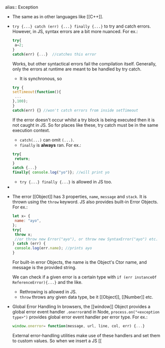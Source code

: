 alias:: Exception

- The same as in other languages like [[C++]].
- ``try {...} catch (err) {...} finally {...}`` to try and catch errors.
  However, in JS, syntax errors are a bit more nuanced. For ex.:
  ```js
  try{
   a=2;
  }
  catch(err) {...}  //catches this error
  ```
  Works, but other syntactical errors fail the compilation itself. Generally, only the errors at runtime are meant to be handled by try catch.
  
  * It is synchronous, so
  ```js
  try {
  setTimeout(function(){
   ...
  },100);
  }
  catch(err) {} //won't catch errors from inside setTimeout
  ```
  If the error doesn't occur whilst a try block is being executed then it is not caught in JS. So for places like these, try catch must be in the same execution context.
  * ``catch(...)`` can omit ``(...)``.
  * ``finally`` is **always** ran. 
  For ex.:
  ```js
  try{
   return;
  }
  catch {...}
  finally{ console.log("yo")}; //will print yo
  ```
  * ``try {...} finally {...}`` is allowed in JS too.
-
- The error [[Object]] has 3 properties, ``name``, ``message`` and ``stack``.
  It is thrown using the ``throw`` keyword. JS also provides built-in Error Objects.
  For ex.:
  ```js
  let x= {
   name: "ayo",
  };
  try{
   throw x; 
   //or throw new Error("ayo"), or throw new SyntaxError("ayo") etc.
  } catch (err) {
   console.log(err.name); //prints ayo
  }
  ```
  For built-in error Objects, the name is the Object's Ctor name, and message is the provided string.
  
  We can check if a given error is a certain type with 
  ``if (err instanceOf ReferenceError){...}`` and the like.
  
  * Rethrowing is allowed in JS.
  * ``throw`` throws any given data type, be it [[Object]], [[Number]] etc.
- Global Error Handling
  In browsers, the [[window]] Object provides a global error event handler ``.onerror``and in Node, ``process.on("<exception type>")`` provides global error event handler per error type.
  For ex.:
  ```js
  window.onerror= function(message, url, line, col, err) {...}
  ```
  
  External error-handling utilities make use of these handlers and set them to custom values. So when we insert a JS [[<script>]] URL from one of these services, they assign a custom value to these methods and then provide the details by sending errors to their [[API]]s.
  For ex.: [muscula](https://www.muscula.com/)  and [errorception](https://errorception.com/)
- ``unhandledrejection`` [[Browser]] [[Event]]
  Can be caught with
  ```js
  window.addEventListener('unhandledrejection', function(event) {
    // the event object has two special properties:
    alert(event.promise); // [object Promise] - the promise that generated the error
    alert(event.reason); // Error: Whoops! - the unhandled error object
  });
  
  ```